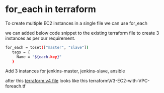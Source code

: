 # for_each in terraform 

To create multiple EC2 instances in a single file we can use for_each 

we can added below code snippet to the existing terraform file to create 3 instances as per our requirement. 

```sh 
for_each = toset(["master", "slave"])
   tags = {
     Name = "${each.key}"
   }
```

Add 3 instances for jenkins-master, jenkins-slave, ansible

after this [terraform v4 file]() looks like this terraform\V3-EC2-with-VPC-foreach.tf